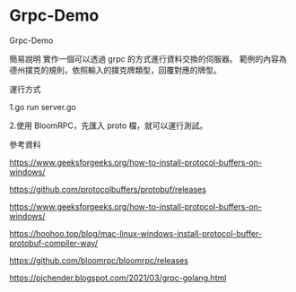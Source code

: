 # Grpc-Demo
Grpc-Demo

簡易說明
實作一個可以透過 grpc 的方式進行資料交換的伺服器。
範例的內容為德州撲克的規則，依照輸入的撲克牌類型，回覆對應的牌型。

運行方式

1.go run server.go

2.使用 BloomRPC，先匯入 proto 檔，就可以運行測試。

參考資料

https://www.geeksforgeeks.org/how-to-install-protocol-buffers-on-windows/

https://github.com/protocolbuffers/protobuf/releases

https://www.geeksforgeeks.org/how-to-install-protocol-buffers-on-windows/

https://hoohoo.top/blog/mac-linux-windows-install-protocol-buffer-protobuf-compiler-way/

https://github.com/bloomrpc/bloomrpc/releases

https://pjchender.blogspot.com/2021/03/grpc-golang.html
